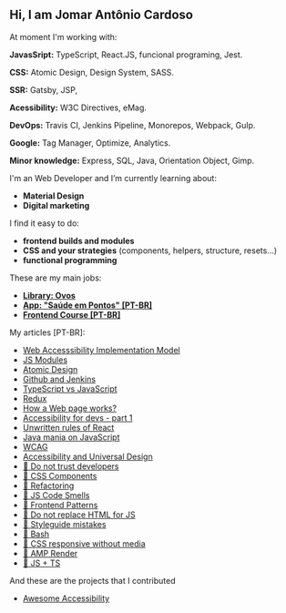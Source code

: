 ## Hi, I am Jomar Antônio Cardoso

At moment I'm working with:

**JavasSript:** TypeScript, React.JS, funcional programing, Jest.

**CSS:** Atomic Design, Design System, SASS.

**SSR:** Gatsby, JSP,

**Acessibility:** W3C Directives, eMag.

**DevOps:** Travis CI, Jenkins Pipeline, Monorepos, Webpack, Gulp.

**Google:** Tag Manager, Optimize, Analytics.

**Minor knowledge:** Express, SQL, Java, Orientation Object, Gimp.

I'm an Web Developer and I’m currently learning about:
 
- **Material Design**
- **Digital marketing**

I find it easy to do:

- **frontend builds and modules**
- **CSS and your strategies** (components, helpers, structure, resets...)
- **functional programming**

These are my main jobs:

- **[Library: Ovos](https://github.com/jomarcardoso/ovos)**
- **[App: "Saúde em Pontos" [PT-BR]](https://github.com/jomarcardoso/saude-em-pontos-2)**
- **[Frontend Course [PT-BR]](https://github.com/jomarcardoso/curso-frontend)**

My articles [PT-BR]:

- [Web Accesssibility Implementation Model](https://onedrive.live.com/?authkey=%21AAeLShjixe9fz84&cid=00664A182AE91239&id=664A182AE91239%2156186&parId=664A182AE91239%2155844&o=OneUp)
- [JS Modules](https://github.com/jomarcardoso/dojo-jsmodules)
- [Atomic Design](https://github.com/jomarcardoso/dojo-AtomicDesign)
- [Github and Jenkins](https://github.com/jomarcardoso/dojo-GitHubAndJenkins)
- [TypeScript vs JavaScript](https://github.com/jomarcardoso/dojo-typescript-vs-javascript)
- [Redux](https://github.com/jomarcardoso/dojo-Redux)
- [How a Web page works?](https://github.com/jomarcardoso/dojo-PaginaWeb)
- [Accessibility for devs - part 1](https://github.com/jomarcardoso/dojo-accessibility-vs-dev)
- [Unwritten rules of React](https://github.com/jomarcardoso/dojo-react-rules)
- [Java mania on JavaScript](https://github.com/jomarcardoso/dojo-JavaOnJavascript)
- [WCAG](https://github.com/jomarcardoso/article-diretrizes-de-acessibilidade-wcag)
- [Accessibility and Universal Design](https://github.com/jomarcardoso/accessibility-and-universal-design)
- [🔭 Do not trust developers](https://github.com/jomarcardoso/dojo-escapeFromHelpOnJS)
- [🔭 CSS Components](https://github.com/jomarcardoso/dojo-css-components)
- [🔭 Refactoring](https://github.com/jomarcardoso/dojo-refactoring)
- [🔭 JS Code Smells](https://github.com/jomarcardoso/dojo-CodeSmellJS)
- [🔭 Frontend Patterns](https://github.com/jomarcardoso/dojo-FrontendPatterns)
- [🔭 Do not replace HTML for JS](https://github.com/jomarcardoso/dojo-JavascriptLess)
- [🔭 Styleguide mistakes](https://github.com/jomarcardoso/dojo-StyleguideMistakes)
- [🔭 Bash](https://github.com/jomarcardoso/dojo-bash)
- [🔭 CSS responsive without media](https://github.com/jomarcardoso/dojo-ResponsiveWithNoMedia)
- [🔭 AMP Render](https://github.com/jomarcardoso/dojo-AmpRender)
- [🔭 JS + TS](https://github.com/jomarcardoso/typeScriptLess)

And these are the projects that I contributed

- [Awesome Accessibility](https://github.com/brunopulis/awesome-a11y)

<!--
**jomarcardoso/jomarcardoso** is a ✨ _special_ ✨ repository because its `README.md` (this file) appears on your GitHub profile.

Here are some ideas to get you started:

- 🌱 I’m currently learning about ...
- 🔭 I’m currently working on ...
- 👯 I’m looking to collaborate on ...
- 🤔 I’m looking for help with ...
- 💬 Ask me about ...
- 📫 How to reach me: ...
- 😄 Pronouns: ...
- ⚡ Fun fact: ...
-->
